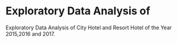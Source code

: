 # Exploratory Data Analysis of
Exploratory Data Analysis of City Hotel and Resort Hotel of the Year 2015,2016 and 2017. 
